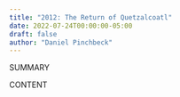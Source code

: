 ```yaml
---
title: "2012: The Return of Quetzalcoatl"
date: 2022-07-24T00:00:00-05:00
draft: false
author: "Daniel Pinchbeck"
---
```


SUMMARY

<!--more-->

CONTENT